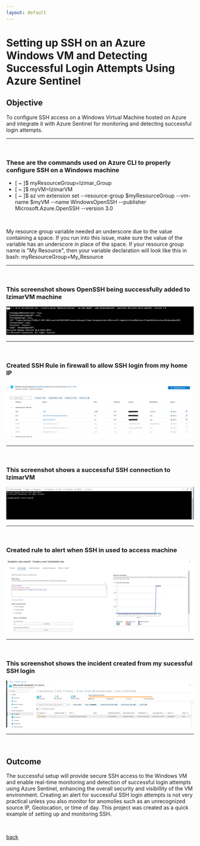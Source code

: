 ```yaml
---
layout: default
---
```


# Setting up SSH on an Azure Windows VM and Detecting Successful Login Attempts Using Azure Sentinel

## Objective

To configure SSH access on a Windows Virtual Machine hosted on Azure and integrate it with Azure Sentinel for monitoring and detecting successful login attempts.

---
<p> <br> </p>

### These are the commands used on Azure CLI to properly configure SSH on a Windows machine
<ul class="no-bullets">
<li> [ ~ ]$ myResourceGroup=Izimar_Group </li>
<li> [ ~ ]$ myVM=IzimarVM </li>
<li> [ ~ ]$ az vm extension set --resource-group $myResourceGroup --vm-name $myVM --name WindowsOpenSSH --publisher Microsoft.Azure.OpenSSH --version 3.0 </li>
</ul>


<p> <br> </p>

My resource group variable needed an underscore due to the value containing a space.
If you run into this issue, make sure the value of the variable has an underscore in place of
the space. If your resource group name is "My Resource", then your variable declaration will
look like this in bash: myResourceGroup=My_Resource

---
<p> <br> </p>

### This screenshot shows OpenSSH being successfully added to IzimarVM machine
![test](SSH_Configured.png)

---
<p> <br> </p>

### Created SSH Rule in firewall to allow SSH login from my home IP
![](SSH_FWrule.png)

---
<p> <br> </p>

### This screenshot shows a successful SSH connection to IzimarVM
![](SSH_Connection.png)

---
<p> <br> </p>

### Created rule to alert when SSH in used to access machine
![](Successful_SSH_Rule.png)

---
<p> <br> </p>

### This screenshot shows the incident created from my sucessful SSH login
![](SSH_Incident.png)

---
<p> <br> </p>

## Outcome

The successful setup will provide secure SSH access to the Windows VM and enable real-time monitoring and detection of successful login attempts using Azure Sentinel, enhancing the overall security and visibillity of the VM environment. Creating an alert for successful SSH login attempts is not very practical unless you also monitor for anomolies such as an unrecognized source IP, Geolocation, or time of day. This project was created as a quick example of setting up and monitoring SSH.
<p> <br> </p>


[back](./)
<p> <br> </p>
<p> <br> </p>


